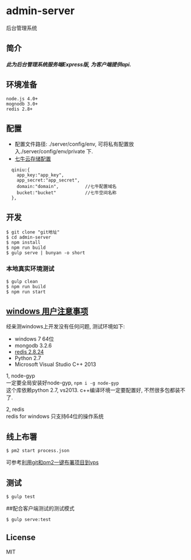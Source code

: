 # admin-server 
后台管理系统


## 简介
##### 此为后台管理系统服务端Express版, 为客户端提供api. 

## 环境准备
```
node.js 4.0+
mognodb 3.0+
redis 2.8+
```

## 配置
* 配置文件路径: ./server/config/env, 可将私有配置放入./server/config/env/private 下.
* [七牛云存储配置](https://portal.qiniu.com/signup?code=3lg7fovhjx2ky)  

```
  qiniu:{
    app_key:"app_key",
    app_secret:"app_secret",
    domain:"domain",          //七牛配置域名
    bucket:"bucket"           //七牛空间名称  
  },
```

## 开发
```
$ git clone "git地址"
$ cd admin-server
$ npm install
$ npm run build
$ gulp serve | bunyan -o short
```

### 本地真实环境测试  
 
```
$ gulp clean
$ npm run build
$ npm run start
```


## [windows 用户注意事项](#windows)
经亲测windows上开发没有任何问题, 测试环境如下:
- windows 7 64位
- mongodb 3.2.6
- [redis 2.8.24](https://github.com/MSOpenTech/redis/releases)
- Python 2.7
- Microsoft Visual Studio C++ 2013

1, node-gyp  
一定要全局安装好node-gyp, ```npm i -g node-gyp```  
这个库依赖python 2.7, vs2013. c++编译环境一定要配置好, 不然很多包都装不了.

2, redis  
redis for windows 只支持64位的操作系统 

## 线上布署
```
$ pm2 start process.json
```
可参考[利用git和pm2一键布署项目到vps](http://jackhu.top/article/55cd8e00c6e998b817a930c7)

## 测试
```
$ gulp test
```

##配合客户端测试的测试模式   
 
```
$ gulp serve:test
```

## License
MIT